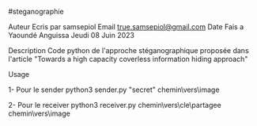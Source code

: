 #steganographie

Auteur
	Ecris par samsepiol 
Email
	 true.samsepiol@gmail.com
Date
	Fais a Yaoundé Anguissa Jeudi 08 Juin 2023


Description
Code python de l'approche stéganographique proposée dans l'article "Towards a high capacity coverless information hiding approach"

Usage
	
1- Pour le sender
	python3 sender.py "secret" chemin\vers\image

2- Pour le receiver
	python3 receiver.py chemin\vers\cle\partagee chemin\vers\image
